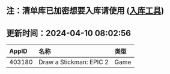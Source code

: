 ## 注：清单库已加密想要入库请使用 ([入库工具](https://github.com/BlankTMing/ManifestAutoUpdate/releases))

## 更新时间：2024-04-10 08:02:56
| AppID | 名称 | 类型  |
| :-------------------- | :----------------------------- | :----------- |
| 403180 | Draw a Stickman: EPIC 2| Game |
